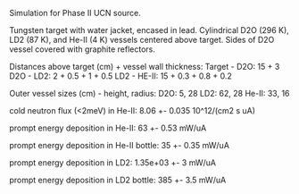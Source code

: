 Simulation for Phase II UCN source.

Tungsten target with water jacket, encased in lead.
Cylindrical D2O (296 K), LD2 (87 K), and He-II (4 K) vessels centered above target.
Sides of D2O vessel covered with graphite reflectors.

Distances above target (cm) + vessel wall thickness:
Target - D2O: 15 + 3
D2O - LD2: 2 + 0.5 + 1 + 0.5
LD2 - HE-II: 15 + 0.3 + 0.8 + 0.2

Outer vessel sizes (cm) - height, radius:
D2O: 5, 28
LD2: 62, 28
He-II: 33, 16

cold neutron flux (<2meV) in He-II:
8.06 +- 0.035 10^12/(cm2 s uA)

prompt energy deposition in He-II:
63 +- 0.53 mW/uA

prompt energy deposition in He-II bottle:
35 +- 0.35 mW/uA

prompt energy deposition in LD2:
1.35e+03 +- 3 mW/uA

prompt energy deposition in LD2 bottle:
385 +- 3.5 mW/uA

